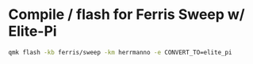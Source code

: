# Compile / flash for Ferris Sweep w/ Elite-Pi

```sh
qmk flash -kb ferris/sweep -km herrmanno -e CONVERT_TO=elite_pi
```
